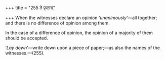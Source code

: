 +++
title = "255 ते पृष्टास्"

+++
When the witnesses declare an opinion ‘*unanimously*’—all together; and
there is no difference of opinion among them.

In the case of a difference of opinion, the opinion of a majority of
them should be accepted.

‘*Lay down*’—write down upon a piece of paper;—as also the names of the
witnesses.—(255).



